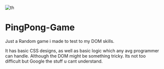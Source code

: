![th](https://user-images.githubusercontent.com/99896281/214741577-8ad4cc2c-0c83-4b22-ab6e-c68faaa0193a.jpeg)




# PingPong-Game
Just a Random game i made to test to my DOM skills.


It has basic CSS designs, as well as basic logic which any avg programmer can handle. Although the DOM might be something tricky. Its not too difficult but Google the stuff u cant understand.
